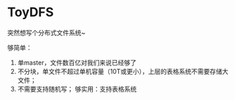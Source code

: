 ToyDFS
======

突然想写个分布式文件系统~

够简单：
  1. 单master，文件数百亿对我们来说已经够了
  2. 不分块，单文件不超过单机容量（10T或更小），上层的表格系统不需要存储大文件；
  3. 不需要支持随机写；
够实用：支持表格系统
